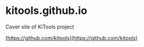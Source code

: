 # kitools.github.io

Cover site of KiTools project

[https://github.com/kitools](https://github.com/kitools)
